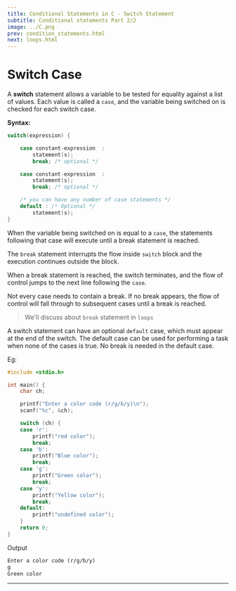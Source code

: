 ```yaml
---
title: Conditional Statements in C - Switch Statement
subtitle: Conditional statements Part 2/2
image: ../C.png
prev: condition_statements.html
next: loops.html
---
```


# Switch Case

A **switch** statement allows a variable to be tested for equality against a list of values. Each value is called a `case`, and the variable being switched on is checked for each switch case.

**Syntax:**

```c
switch(expression) {

    case constant-expression  :
        statement(s);
        break; /* optional */

    case constant-expression  :
        statement(s);
        break; /* optional */

    /* you can have any number of case statements */
    default : /* Optional */
        statement(s);
}
```

When the variable being switched on is equal to a `case`, the statements following that case will execute until a break statement is reached.

The `break` statement interrupts the flow inside `switch` block and the execution continues outside the block.

When a break statement is reached, the switch terminates, and the flow of control jumps to the next line following the `case`.

Not every case needs to contain a break. If no break appears, the flow of control will fall through to subsequent cases until a break is reached.

> We'll discuss about `break` statement in `loops`

A switch statement can have an optional `default` case, which must appear at the end of the switch. The default case can be used for performing a task when none of the cases is true.
No break is needed in the default case.

Eg:

```c
#include <stdio.h>

int main() {
    char ch;

    printf("Enter a color code (r/g/b/y)\n");
    scanf("%c", &ch);

    switch (ch) {
    case 'r':
        printf("red color");
        break;
    case 'b':
        printf("Blue color");
        break;
    case 'g':
        printf("Green color");
        break;
    case 'y':
        printf("Yellow color");
        break;
    default:
        printf("undefined color");
    }
    return 0;
}
```

Output

```txt
Enter a color code (r/g/b/y)
g
Green color
```

---
